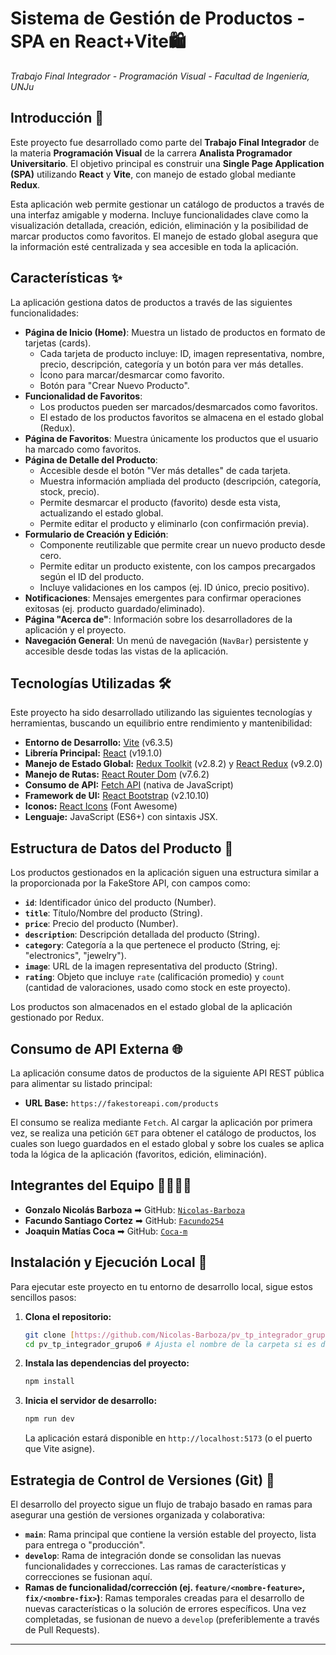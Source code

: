 # Sistema de Gestión de Productos - SPA en React+Vite🛍️

_Trabajo Final Integrador - Programación Visual - Facultad de Ingeniería, UNJu_

## Introducción 📖

Este proyecto fue desarrollado como parte del **Trabajo Final Integrador** de la materia **Programación Visual** de la carrera **Analista Programador Universitario**. El objetivo principal es construir una **Single Page Application (SPA)** utilizando **React** y **Vite**, con manejo de estado global mediante **Redux**.

Esta aplicación web permite gestionar un catálogo de productos a través de una interfaz amigable y moderna. Incluye funcionalidades clave como la visualización detallada, creación, edición, eliminación y la posibilidad de marcar productos como favoritos. El manejo de estado global asegura que la información esté centralizada y sea accesible en toda la aplicación.

## Características ✨

La aplicación gestiona datos de productos a través de las siguientes funcionalidades:

* **Página de Inicio (Home)**: Muestra un listado de productos en formato de tarjetas (cards).
    * Cada tarjeta de producto incluye: ID, imagen representativa, nombre, precio, descripción, categoría y un botón para ver más detalles.
    * Ícono para marcar/desmarcar como favorito.
    * Botón para "Crear Nuevo Producto".
* **Funcionalidad de Favoritos**:
    * Los productos pueden ser marcados/desmarcados como favoritos.
    * El estado de los productos favoritos se almacena en el estado global (Redux).
* **Página de Favoritos**: Muestra únicamente los productos que el usuario ha marcado como favoritos.
* **Página de Detalle del Producto**:
    * Accesible desde el botón "Ver más detalles" de cada tarjeta.
    * Muestra información ampliada del producto (descripción, categoría, stock, precio).
    * Permite desmarcar el producto (favorito) desde esta vista, actualizando el estado global.
    * Permite editar el producto y eliminarlo (con confirmación previa).
* **Formulario de Creación y Edición**:
    * Componente reutilizable que permite crear un nuevo producto desde cero.
    * Permite editar un producto existente, con los campos precargados según el ID del producto.
    * Incluye validaciones en los campos (ej. ID único, precio positivo).
* **Notificaciones**: Mensajes emergentes para confirmar operaciones exitosas (ej. producto guardado/eliminado).
* **Página "Acerca de"**: Información sobre los desarrolladores de la aplicación y el proyecto.
* **Navegación General**: Un menú de navegación (`NavBar`) persistente y accesible desde todas las vistas de la aplicación.

## Tecnologías Utilizadas 🛠️

Este proyecto ha sido desarrollado utilizando las siguientes tecnologías y herramientas, buscando un equilibrio entre rendimiento y mantenibilidad:

* **Entorno de Desarrollo:** [Vite](https://vitejs.dev/) (v6.3.5)
* **Librería Principal:** [React](https://react.dev/) (v19.1.0)
* **Manejo de Estado Global:** [Redux Toolkit](https://redux-toolkit.js.org/) (v2.8.2) y [React Redux](https://react-redux.js.org/) (v9.2.0)
* **Manejo de Rutas:** [React Router Dom](https://reactrouter.com/en/main) (v7.6.2)
* **Consumo de API:** [Fetch API](https://developer.mozilla.org/es/docs/Web/API/Fetch_API) (nativa de JavaScript)
* **Framework de UI:** [React Bootstrap](https://react-bootstrap.netlify.app/) (v2.10.10)
* **Iconos:** [React Icons](https://react-icons.github.io/react-icons/) (Font Awesome)
* **Lenguaje:** JavaScript (ES6+) con sintaxis JSX.

## Estructura de Datos del Producto 📝

Los productos gestionados en la aplicación siguen una estructura similar a la proporcionada por la FakeStore API, con campos como:

* **`id`**: Identificador único del producto (Number).
* **`title`**: Título/Nombre del producto (String).
* **`price`**: Precio del producto (Number).
* **`description`**: Descripción detallada del producto (String).
* **`category`**: Categoría a la que pertenece el producto (String, ej: "electronics", "jewelry").
* **`image`**: URL de la imagen representativa del producto (String).
* **`rating`**: Objeto que incluye `rate` (calificación promedio) y `count` (cantidad de valoraciones, usado como stock en este proyecto).

Los productos son almacenados en el estado global de la aplicación gestionado por Redux.

## Consumo de API Externa 🌐

La aplicación consume datos de productos de la siguiente API REST pública para alimentar su listado principal:

* **URL Base:** `https://fakestoreapi.com/products`

El consumo se realiza mediante `Fetch`. Al cargar la aplicación por primera vez, se realiza una petición `GET` para obtener el catálogo de productos, los cuales son luego guardados en el estado global y sobre los cuales se aplica toda la lógica de la aplicación (favoritos, edición, eliminación).

## Integrantes del Equipo 🧑‍💻👩‍💻

* **Gonzalo Nicolás Barboza** ➡ GitHub: [`Nicolas-Barboza`](https://github.com/Nicolas-Barboza)
* **Facundo Santiago Cortez** ➡ GitHub: [`Facundo254`](https://github.com/Facundo254)
* **Joaquin Matías Coca** ➡ GitHub: [`Coca-m`](https://github.com/Coca-m)

## Instalación y Ejecución Local 🚀

Para ejecutar este proyecto en tu entorno de desarrollo local, sigue estos sencillos pasos:

1.  **Clona el repositorio:**
    ```bash
    git clone [https://github.com/Nicolas-Barboza/pv_tp_integrador_grupo6.git](https://github.com/Nicolas-Barboza/pv_tp_integrador_grupo6.git) # Asegúrate de que esta es la URL correcta de tu repo
    cd pv_tp_integrador_grupo6 # Ajusta el nombre de la carpeta si es diferente
    ```
2.  **Instala las dependencias del proyecto:**
    ```bash
    npm install
    ```
3.  **Inicia el servidor de desarrollo:**
    ```bash
    npm run dev
    ```
    La aplicación estará disponible en `http://localhost:5173` (o el puerto que Vite asigne).

## Estrategia de Control de Versiones (Git) 🌿

El desarrollo del proyecto sigue un flujo de trabajo basado en ramas para asegurar una gestión de versiones organizada y colaborativa:

* **`main`**: Rama principal que contiene la versión estable del proyecto, lista para entrega o "producción".
* **`develop`**: Rama de integración donde se consolidan las nuevas funcionalidades y correcciones. Las ramas de características y correcciones se fusionan aquí.
* **Ramas de funcionalidad/corrección (ej. `feature/<nombre-feature>`, `fix/<nombre-fix>`)**: Ramas temporales creadas para el desarrollo de nuevas características o la solución de errores específicos. Una vez completadas, se fusionan de nuevo a `develop` (preferiblemente a través de Pull Requests).

---
